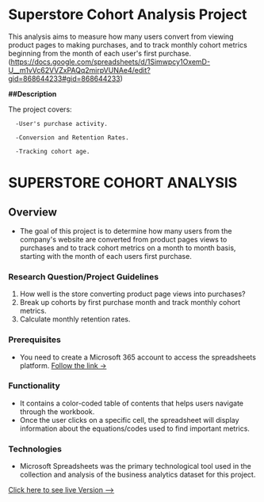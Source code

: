 # Superstore Cohort Analysis Project
  This analysis aims to measure how many users convert from viewing product pages to making purchases, and to track monthly cohort metrics beginning from the month of each user's first purchase.										(https://docs.google.com/spreadsheets/d/1Simwpcy1OxemD-U__m1vVc62VVZxPAQq2mirpVUNAe4/edit?gid=868644233#gid=868644233)

**##Description**

  The project covers:
    
      -User's purchase activity.
      
      -Conversion and Retention Rates.
      
      -Tracking cohort age.

# SUPERSTORE COHORT ANALYSIS

## Overview
* The goal of this project is to determine how many users from the company's website are converted from product pages views to purchases and to track cohort metrics on a month to month basis, starting with the month of each users first purchase. 

### Research Question/Project Guidelines

1. How well is the store converting product page views into purchases?
2. Break up cohorts by first purchase month and track monthly cohort metrics.
3. Calculate monthly retention rates. 

### Prerequisites
* You need to create a Microsoft 365 account to access the spreadsheets platform.  [Follow the link -> ](https://account.microsoft.com/account)

### Functionality

* It contains a color-coded table of contents that helps users navigate through the workbook.
* Once the user clicks on a specific cell, the spreadsheet will display information about the equations/codes used to find important metrics. 

### Technologies
* Microsoft Spreadsheets was the primary technological tool used in the collection and analysis of the business analytics dataset for this project. 

[Click here to see live Version --> ](https://docs.google.com/spreadsheets/d/1Simwpcy1OxemD-U__m1vVc62VVZxPAQq2mirpVUNAe4/edit?gid=868644233#gid=868644233)

